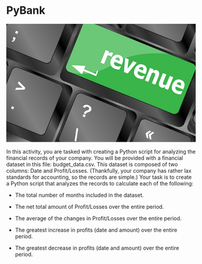# PyBank

![Pybank](revenue-per-lead.jpg)

In this activity, you are tasked with creating a Python script for analyzing the financial records of your company. You will be provided with a financial dataset in this file: budget_data.csv. This dataset is composed of two columns: Date and Profit/Losses. (Thankfully, your company has rather lax standards for accounting, so the records are simple.)
Your task is to create a Python script that analyzes the records to calculate each of the following:


* The total number of months included in the dataset.


* The net total amount of Profit/Losses over the entire period.


* The average of the changes in Profit/Losses over the entire period.


* The greatest increase in profits (date and amount) over the entire period.


* The greatest decrease in profits (date and amount) over the entire period.